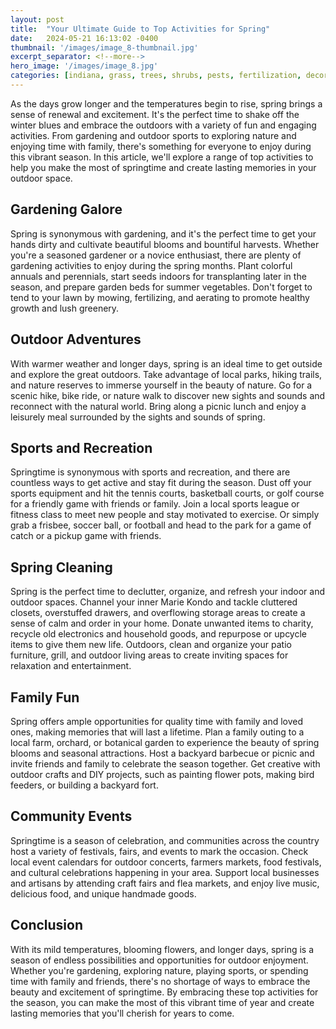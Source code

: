 ```yaml
---
layout: post
title:  "Your Ultimate Guide to Top Activities for Spring"
date:   2024-05-21 16:13:02 -0400
thumbnail: '/images/image_8-thumbnail.jpg'
excerpt_separator: <!--more-->
hero_image: '/images/image_8.jpg'
categories: [indiana, grass, trees, shrubs, pests, fertilization, decoration, curb appeal, garden, flowers, recreation]
---
```

As the days grow longer and the temperatures begin to rise, spring brings a sense of renewal and excitement.<!--more--> It's the perfect time to shake off the winter blues and embrace the outdoors with a variety of fun and engaging activities. From gardening and outdoor sports to exploring nature and enjoying time with family, there's something for everyone to enjoy during this vibrant season. In this article, we'll explore a range of top activities to help you make the most of springtime and create lasting memories in your outdoor space.

## Gardening Galore
Spring is synonymous with gardening, and it's the perfect time to get your hands dirty and cultivate beautiful blooms and bountiful harvests. Whether you're a seasoned gardener or a novice enthusiast, there are plenty of gardening activities to enjoy during the spring months. Plant colorful annuals and perennials, start seeds indoors for transplanting later in the season, and prepare garden beds for summer vegetables. Don't forget to tend to your lawn by mowing, fertilizing, and aerating to promote healthy growth and lush greenery.

## Outdoor Adventures
With warmer weather and longer days, spring is an ideal time to get outside and explore the great outdoors. Take advantage of local parks, hiking trails, and nature reserves to immerse yourself in the beauty of nature. Go for a scenic hike, bike ride, or nature walk to discover new sights and sounds and reconnect with the natural world. Bring along a picnic lunch and enjoy a leisurely meal surrounded by the sights and sounds of spring.

## Sports and Recreation
Springtime is synonymous with sports and recreation, and there are countless ways to get active and stay fit during the season. Dust off your sports equipment and hit the tennis courts, basketball courts, or golf course for a friendly game with friends or family. Join a local sports league or fitness class to meet new people and stay motivated to exercise. Or simply grab a frisbee, soccer ball, or football and head to the park for a game of catch or a pickup game with friends.

## Spring Cleaning
Spring is the perfect time to declutter, organize, and refresh your indoor and outdoor spaces. Channel your inner Marie Kondo and tackle cluttered closets, overstuffed drawers, and overflowing storage areas to create a sense of calm and order in your home. Donate unwanted items to charity, recycle old electronics and household goods, and repurpose or upcycle items to give them new life. Outdoors, clean and organize your patio furniture, grill, and outdoor living areas to create inviting spaces for relaxation and entertainment.

## Family Fun
Spring offers ample opportunities for quality time with family and loved ones, making memories that will last a lifetime. Plan a family outing to a local farm, orchard, or botanical garden to experience the beauty of spring blooms and seasonal attractions. Host a backyard barbecue or picnic and invite friends and family to celebrate the season together. Get creative with outdoor crafts and DIY projects, such as painting flower pots, making bird feeders, or building a backyard fort.

## Community Events
Springtime is a season of celebration, and communities across the country host a variety of festivals, fairs, and events to mark the occasion. Check local event calendars for outdoor concerts, farmers markets, food festivals, and cultural celebrations happening in your area. Support local businesses and artisans by attending craft fairs and flea markets, and enjoy live music, delicious food, and unique handmade goods.

## Conclusion
With its mild temperatures, blooming flowers, and longer days, spring is a season of endless possibilities and opportunities for outdoor enjoyment. Whether you're gardening, exploring nature, playing sports, or spending time with family and friends, there's no shortage of ways to embrace the beauty and excitement of springtime. By embracing these top activities for the season, you can make the most of this vibrant time of year and create lasting memories that you'll cherish for years to come.
